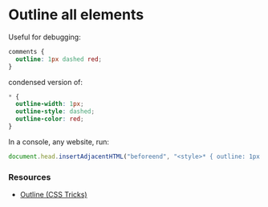 # Outline all elements

Useful for debugging:

```css
comments {
  outline: 1px dashed red;
}
```

condensed version of:

```css
* {
  outline-width: 1px;
  outline-style: dashed;
  outline-color: red;
}
```

In a console, any website, run:

```javascript
document.head.insertAdjacentHTML("beforeend", "<style>* { outline: 1px solid red; }</style>");
```
### Resources

- [Outline (CSS Tricks)](https://css-tricks.com/almanac/properties/o/outline/)
